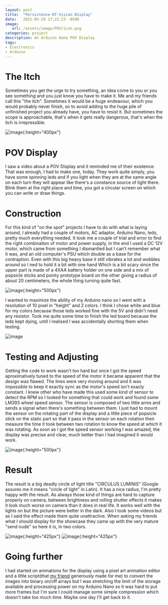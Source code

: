 ```yaml
---
layout: post
title:  "Persistence-Of-Vision Display"
date:   2021-05-29 17:21:23 -0500
image:
   url: /assets/image/POV/icon.png
categories: project
description: An Arduino Nano POV Display
tags:
- Electronics
- Arduino
---
```


# The Itch

Sometimes you get the urge to try something, an idea come to you or you see something and you just know you have to make it. Me and my friends call this "the itch". Sometimes it would be a huge endeavour, which you would probably never finish, so to avoid adding to the huge pile of unfinished project you already have, you have to resist it. But sometimes the scope is approachable, that's when it gets really dangerous, that's when the itch is irrepressible.

![image](/assets/image/POV/itch.png){:height="400px"}  

# POV Display

I saw a video about a POV Display and it reminded me of their existence. That was enough, I had to make one, today. They work quite simply, you have some spinning leds and if you light when they are at the same angle on each turn they will appear like there's a constance source of light there. Blink them at the right place and time, you got a circular screen on which you can write or draw things.

# Construction

For this kind of "on the spot" projects I have to do with what is laying around, I already had a couple of motors, AC adaptor, Arduino Nano, leds, pretty much everything needed. It took me a couple of trial and error to find the right combination of motor and power supply, in the end I used a DC 12V motor, which came from something I dismantled but I can't remember what it was, and an old computer's PSU which double as a base for the contraption. Even with this big heavy base it still vibrates a lot and wobbles around so I ned to hold it a bit with one hand Which is a bit scary since the upper part is made of a 4XAA battery holder on one side and a mix of popsicle sticks and pointy prototype board on the other giving a radius of about 20 centimeters, the whole thing turning quite fast.

![image](/assets/image/POV/base.png){:height="500px"}  

I wanted to maximize the ability of my Arduino nano so I went with a resolution of 10 pixel in "height" and 2 colors. I think I chose white and blue for my colors because those leds worked fine with the 5V and didn't need any resistor. Took me quite some time to finish the led board because the leds kept dying, until I realised I was accidentally shorting them when testing.

![image](/assets/image/POV/leds.png)

# Testing and Adjusting

Getting the code to work wasn't too hard but once I got the speed aproximatively tuned to the speed of the motor it became apparent that the design was flawed. The lines were very moving around and it was impossible to keep it exactly sync as the motor's speed isn't exacly constant. I knew other who have made this used some kind of sensor to detect the RPM so I looked for something that could work and found some LM393 wheel speed sensor. The sensor is composed of two little arms and sends a signal when there's something between them. I just had to mount the sensor on the rotating part of the display and a little piece of popsicle stick on the static part so that it pass in the sensor on each rotation then measure the time it took between two rotation to know the speed at which it was rotating. As soon as I got the speed sensor working I was amazed, the display was precise and clear, much better than I had imagined it would work.

![image](/assets/image/POV/sensor.png){:height="500px"}  

# Result

The result is a big deadly circle of light title "CIRCULUS LUMINIS" (Google assures me it means "circle of light" in Latin).
It has a nice radius, I'm pretty happy with the result. As always those kind of things are hard to capture properly on camera, between brightness and rolling shutter effects it makes it look much worse on camera than it does in real life. It works well with the lights on but the picture were better in the dark. Also I took some videos but as I said the  effect made them quite unattractive. When asking my friends what I should display for the showcase they came up with the very mature "send nude" so here it is, in two colors.


![image](/assets/image/POV/hello.png){:height="425px"} ![image](/assets/image/POV/send-nude.png){:height="425px"}

# Going further

I had started on animations for the display using a pixel art animation editor and a little script(that [my friend](https://github.com/alexge50) generously made for me) to convert the images into binary on/off arrays but I was stretching the limit of the storage available and processing power on my Arduino Nano so it was hard to put more frames but I'm sure I could manage some simple compression which doesn't take too much time. Maybe one day I'll get back to it.

